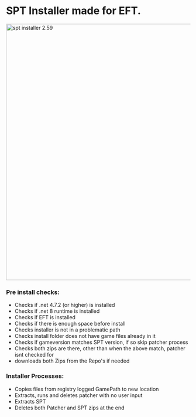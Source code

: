 # SPT Installer made for EFT.

<img src="https://i.imgur.com/jtlwLsr.png" alt="spt installer 2.59" width="700"/>

### Pre install checks:
- Checks if .net 4.7.2 (or higher) is installed
- Checks if .net 8 runtime is installed
- Checks if EFT is installed
- Checks if there is enough space before install
- Checks installer is not in a problematic path
- Checks install folder does not have game files already in it
- Checks if gameversion matches SPT version, if so skip patcher process
- Checks both zips are there, other than when the above match, patcher isnt checked for
- downloads both Zips from the Repo's if needed

### Installer Processes:
- Copies files from registry logged GamePath to new location
- Extracts, runs and deletes patcher with no user input
- Extracts SPT
- Deletes both Patcher and SPT zips at the end